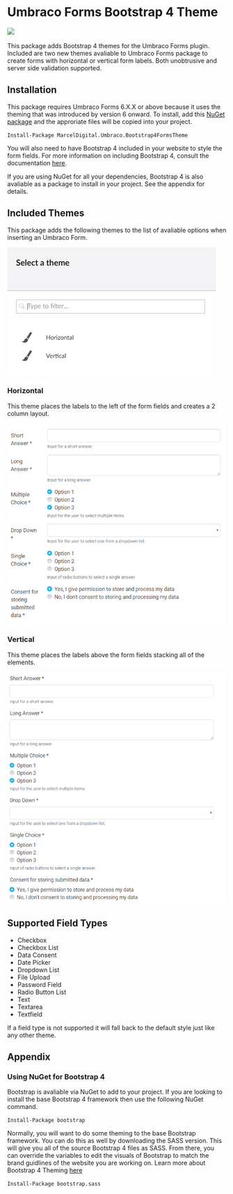 # Umbraco Forms Bootstrap 4 Theme
[![](https://img.shields.io/nuget/v/MarcelDigital.Umbraco.Bootstrap4FormsTheme.svg)](https://www.nuget.org/packages/MarcelDigital.Umbraco.Bootstrap4FormsTheme)

This package adds Bootstrap 4 themes for the Umbraco Forms plugin. Included are two new themes avaliable to Umbraco Forms package to create forms with horizontal or vertical form labels. Both unobtrusive and server side validation supported.

## Installation
This package requires Umbraco Forms 6.X.X or above because it uses the theming that was introduced by version 6 onward. To install, add this [NuGet package](https://www.nuget.org/packages/MarcelDigital.Umbraco.Bootstrap4FormsTheme/) and the approriate files will be copied into your project.

```
Install-Package MarcelDigital.Umbraco.Bootstrap4FormsTheme
```

You will also need to have Bootstrap 4 included in your website to style the form fields. For more information on including Bootstrap 4, consult the documentation [here](https://getbootstrap.com/docs/4.2/getting-started/introduction/).

If you are using NuGet for all your dependencies, Bootstrap 4 is also avaliable as a package to install in your project. See the appendix for details.

## Included Themes
This package adds the following themes to the list of avaliable options when inserting an Umbraco Form.

![Theme Picking](https://github.com/marceldigital/Umbraco-Forms-Bootstrap-4-Theme/raw/master/docs/img/theme-picking-screenshot.PNG)

### Horizontal
This theme places the labels to the left of the form fields and creates a 2 column layout.

![Horizontal Theme](https://github.com/marceldigital/Umbraco-Forms-Bootstrap-4-Theme/raw/master/docs/img/horizontal-form-screenshot.PNG)

### Vertical
This theme places the labels above the form fields stacking all of the elements.

![Vertical Theme](https://github.com/marceldigital/Umbraco-Forms-Bootstrap-4-Theme/raw/master/docs/img/vertical-form-screenshot.PNG)

## Supported Field Types
- Checkbox
- Checkbox List
- Data Consent
- Date Picker
- Dropdown List
- File Upload
- Password Field
- Radio Button List
- Text
- Textarea
- Textfield

If a field type is not supported it will fall back to the default style just like any other theme.

## Appendix
### Using NuGet for Bootstrap 4
Bootstrap is avaliable via NuGet to add to your project. If you are looking to install the base Bootstrap 4 framework then use the following NuGet command.

```
Install-Package bootstrap
```

Normally, you will want to do some theming to the base Bootstrap framework. You can do this as well by downloading the SASS version. This will give you all of the source Bootstrap 4 files as SASS. From there, you can override the variables to edit the visuals of Bootstrap to match the brand guidlines of the website you are working on. Learn more about Bootstrap 4 Theming [here](https://getbootstrap.com/docs/4.2/getting-started/theming/)

```
Install-Package bootstrap.sass
```
